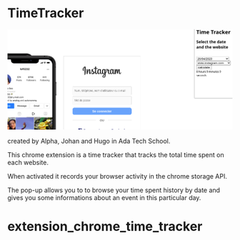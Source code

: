 
# TimeTracker

<div align="center">
  <img src="illustration.png" alt="Illustration tracker avec Instagram">
</div>

created by Alpha, Johan and Hugo in Ada Tech School.

This chrome extension is a time tracker that tracks the total time spent on each website.

When activated it records your browser activity in the chrome storage API.

The pop-up allows you to to browse your time spent history by date and gives you some informations about an event in this particular day.
# extension_chrome_time_tracker
